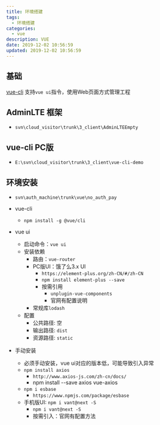 ```yaml
---
title: 环境搭建
tags: 
  - 环境搭建
categories: 
  - vue
description: VUE
date: 2019-12-02 10:56:59
updated: 2019-12-02 10:56:59
---
```


## 基础

[vue-cli](https://cli.vuejs.org/zh/)
支持`vue ui`指令，使用Web页面方式管理工程

## AdminLTE 框架

+ `svn\cloud_visitor\trunk\3_client\AdminLTEEmpty`

## vue-cli PC版

+ `E:\svn\cloud_visitor\trunk\3_client\vue-cli-demo`

## 环境安装

+ `svn\auth_machine\trunk\vue\no_auth_pay`

+ vue-cli
  + `npm install -g @vue/cli`
+ vue ui
  + 启动命令：`vue ui`
  + 安装依赖
    + 路由：`vue-router`
    + PC版UI：饿了么3.x UI
      + `https://element-plus.org/zh-CN/#/zh-CN`
      + `npm install element-plus --save`
      + 按需引用
        + `unplugin-vue-components`
        + 官网有配置说明
    + 常规库`lodash`
  + 配置
    + 公共路径: 空
    + 输出路径: `dist`
    + 资源路径: `static`
+ 手动安装
  + 必须手动安装，vue ui对应的版本低，可能导致引入异常
  + `npm install axios`
    + `http://www.axios-js.com/zh-cn/docs/`
    + npm install --save axios vue-axios
  + `npm i esbase`
    + `https://www.npmjs.com/package/esbase`
  + 手机版UI: `npm i vant@next -S`
    + `npm i vant@next -S`
    + 按需引入：官网有配置方法
